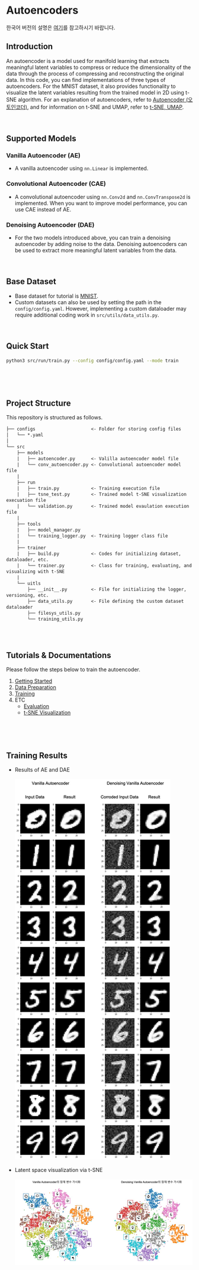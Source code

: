 # Autoencoders
한국어 버전의 설명은 [여기](./docs/README_ko.md)를 참고하시기 바랍니다.

## Introduction
An autoencoder is a model used for manifold learning that extracts meaningful latent variables to compress or reduce the dimensionality of the data through the process of compressing and reconstructing the original data. 
In this code, you can find implementations of three types of autoencoders.
For the MNIST dataset, it also provides functionality to visualize the latent variables resulting from the trained model in 2D using t-SNE algorithm.
For an explanation of autoencoders, refer to [Autoencoder (오토인코더)](https://ljm565.github.io/contents/ManifoldLearning1.html), and for information on t-SNE and UMAP, refer to [t-SNE, UMAP](https://ljm565.github.io/contents/ManifoldLearning2.html).
<br><br><br>

## Supported Models
### Vanilla Autoencoder (AE)
* A vanilla autoencoder using `nn.Linear` is implemented.

### Convolutional Autoencoder (CAE)
* A convolutional autoencoder using `nn.Conv2d` and `nn.ConvTranspose2d` is implemented.
When you want to improve model performance, you can use CAE instead of AE.

### Denoising Autoencoder (DAE)
* For the two models introduced above, you can train a denoising autoencoder by adding noise to the data.
Denoising autoencoders can be used to extract more meaningful latent variables from the data.
<br><br><br>

## Base Dataset
* Base dataset for tutorial is [MNIST](http://yann.lecun.com/exdb/mnist/).
* Custom datasets can also be used by setting the path in the `config/config.yaml`.
However, implementing a custom dataloader may require additional coding work in `src/utils/data_utils.py`.
<br><br><br>

## Quick Start
```bash
python3 src/run/train.py --config config/config.yaml --mode train
```
<br><br><br>


## Project Structure
This repository is structured as follows.
```
├── configs                     <- Folder for storing config files
│   └── *.yaml
│
└── src      
    ├── models
    |   ├── autoencoder.py      <- Valilla autoencoder model file
    |   └── conv_autoencoder.py <- Convolutional autoencoder model file
    |
    ├── run                   
    |   ├── train.py            <- Training execution file
    |   ├── tsne_test.py        <- Trained model t-SNE visualization execuation file
    |   └── validation.py       <- Trained model evaulation execution file
    | 
    ├── tools                   
    |   ├── model_manager.py          
    |   └── training_logger.py  <- Training logger class file
    |
    ├── trainer                 
    |   ├── build.py            <- Codes for initializing dataset, dataloader, etc.
    |   └── trainer.py          <- Class for training, evaluating, and visualizing with t-SNE
    |
    └── uitls                   
        ├── __init__.py         <- File for initializing the logger, versioning, etc.
        ├── data_utils.py       <- File defining the custom dataset dataloader
        ├── filesys_utils.py       
        └── training_utils.py     
```
<br><br>

## Tutorials & Documentations
Please follow the steps below to train the autoencoder.

1. [Getting Started](./docs/1_getting_started.md)
2. [Data Preparation](./docs/2_data_preparation.md)
3. [Training](./docs/3_trainig.md)
4. ETC
   * [Evaluation](./docs/4_model_evaluation.md)
   * [t-SNE Visualization](./docs/5_tsne_visualization.md)

<br><br><br>


## Training Results
* Results of AE and DAE<br><br>
![AE results](docs/figs/img1.jpg)<br><br>
* Latent space visualization via t-SNE<br><br>
![AE results](docs/figs/img2.jpg)
<br><br><br>




